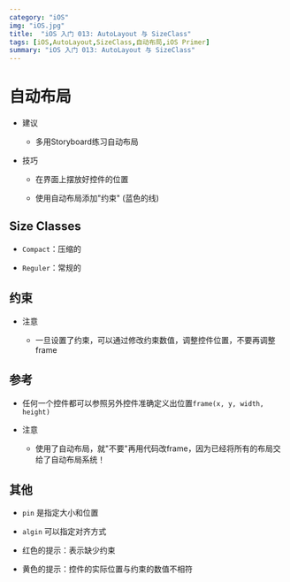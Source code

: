 ```yaml
---
category: "iOS"
img: "iOS.jpg"
title:  "iOS 入门 013: AutoLayout 与 SizeClass"
tags: [iOS,AutoLayout,SizeClass,自动布局,iOS Primer]
summary: "iOS 入门 013: AutoLayout 与 SizeClass"
---
```

# 自动布局

* 建议

	* 多用Storyboard练习自动布局

* 技巧

	* 在界面上摆放好控件的位置

	* 使用自动布局添加"约束" (蓝色的线) 

## Size Classes

* `Compact`：压缩的

* `Reguler`：常规的

## 约束

* 注意

	* 一旦设置了约束，可以通过修改约束数值，调整控件位置，不要再调整frame

## 参考

* 任何一个控件都可以参照另外控件准确定义出位置`frame(x, y, width, height)`

* 注意

	* 使用了自动布局，就"不要"再用代码改frame，因为已经将所有的布局交给了自动布局系统！

## 其他

* `pin` 是指定大小和位置

* `algin` 可以指定对齐方式

* 红色的提示：表示缺少约束

* 黄色的提示：控件的实际位置与约束的数值不相符  





